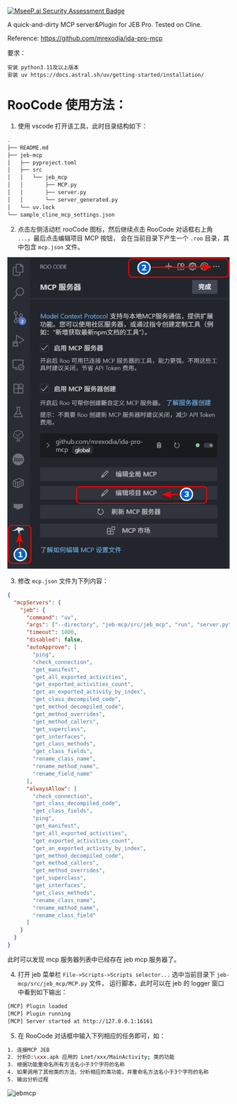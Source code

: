 [![MseeP.ai Security Assessment Badge](https://mseep.net/pr/flankerhqd-jebmcp-badge.png)](https://mseep.ai/app/flankerhqd-jebmcp)

A quick-and-dirty MCP server&Plugin for JEB Pro.
Tested on Cline.

Reference: https://github.com/mrexodia/ida-pro-mcp

要求：
```
安装 python3.11及以上版本
安装 uv https://docs.astral.sh/uv/getting-started/installation/
```

# RooCode 使用方法：

1. 使用 vscode 打开该工具，此时目录结构如下：

```bash
.
├── README.md
├── jeb-mcp
│   ├── pyproject.toml
│   ├── src
│   │   └── jeb_mcp
│   │       ├── MCP.py
│   │       ├── server.py
│   │       └── server_generated.py
│   └── uv.lock
└── sample_cline_mcp_settings.json
```

2. 点击左侧活动栏 rooCode 图标，然后继续点击 RooCode 对话框右上角 `...`，最后点击编辑项目 MCP 按钮，
   会在当前目录下产生一个 `.roo` 目录，其中包含 `mcp.json` 文件。

![](assets/2025-08-26-10-03-53.png)

3. 修改 `mcp.json` 文件为下列内容：

```json
{
  "mcpServers": {
    "jeb": {
      "command": "uv",
      "args": ["--directory", "jeb-mcp/src/jeb_mcp", "run", "server.py"],
      "timeout": 1800,
      "disabled": false,
      "autoApprove": [
        "ping",
        "check_connection",
        "get_manifest",
        "get_all_exported_activities",
        "get_exported_activities_count",
        "get_an_exported_activity_by_index",
        "get_class_decompiled_code",
        "get_method_decompiled_code",
        "get_method_overrides",
        "get_method_callers",
        "get_superclass",
        "get_interfaces",
        "get_class_methods",
        "get_class_fields",
        "rename_class_name",
        "rename_method_name",
        "rename_field_name"
      ],
      "alwaysAllow": [
        "check_connection",
        "get_class_decompiled_code",
        "get_class_fields",
        "ping",
        "get_manifest",
        "get_all_exported_activities",
        "get_exported_activities_count",
        "get_an_exported_activity_by_index",
        "get_method_decompiled_code",
        "get_method_callers",
        "get_method_overrides",
        "get_superclass",
        "get_interfaces",
        "get_class_methods",
        "rename_class_name",
        "rename_method_name",
        "rename_class_field"
      ]
    }
  }
}
```

此时可以发现 mcp 服务器列表中已经存在 jeb mcp 服务器了。

4. 打开 jeb 菜单栏 `File->Scripts->Scripts selector...` 选中当前目录下 `jeb-mcp/src/jeb_mcp/MCP.py` 文件，
   运行脚本，此时可以在 jeb 的 logger 窗口中看到如下输出：

```bash
[MCP] Plugin loaded
[MCP] Plugin running
[MCP] Server started at http://127.0.0.1:16161
```

5. 在 RooCode 对话框中输入下列相应的任务即可，如：
```bash
1. 连接MCP JEB
2. 分析D:\xxx.apk 应用的 Lnet/xxx/MainActivity; 类的功能
3. 根据功能重命名所有方法名小于3个字符的名称
4. 如果调用了其他类的方法，分析相应的类功能，并重命名方法名小于3个字符的名称
5. 输出分析过程
```


![jebmcp](https://github.com/user-attachments/assets/28ea1c0e-76a7-4ed2-84b6-17645f671156)
